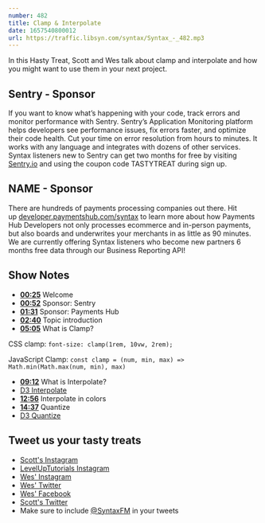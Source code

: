 ```yaml
---
number: 482
title: Clamp & Interpolate
date: 1657540800012
url: https://traffic.libsyn.com/syntax/Syntax_-_482.mp3
---
```


In this Hasty Treat, Scott and Wes talk about clamp and interpolate and how you might want to use them in your next project.

## Sentry - Sponsor

If you want to know what’s happening with your code, track errors and monitor performance with Sentry. Sentry’s Application Monitoring platform helps developers see performance issues, fix errors faster, and optimize their code health. Cut your time on error resolution from hours to minutes. It works with any language and integrates with dozens of other services. Syntax listeners new to Sentry can get two months for  free by visiting [Sentry.io](https://sentry.io) and using the coupon code TASTYTREAT during sign up.

## NAME - Sponsor

There are hundreds of payments processing companies out there. Hit up [developer.paymentshub.com/syntax](https://developer.paymentshub.com/syntax) to learn more about how Payments Hub Developers not only processes ecommerce and in-person payments, but also boards and underwrites your merchants in as little as 90 minutes. We are currently offering Syntax listeners who become new partners 6 months free data through our Business Reporting API!

## Show Notes

* **[00:25](#t=00:25)** Welcome
* **[00:52](#t=00:52)** Sponsor: Sentry
* **[01:31](#t=01:31)** Sponsor: Payments Hub
* **[02:40](#t=02:40)** Topic introduction
* **[05:05](#t=05:05)** What is Clamp?

CSS clamp:
`font-size: clamp(1rem, 10vw, 2rem);`

JavaScript Clamp:
`const clamp = (num, min, max) => Math.min(Math.max(num, min), max)`

* **[09:12](#t=09:12)** What is Interpolate?
* [D3 Interpolate](https://observablehq.com/collection/@d3/d3-interpolate)
* **[12:56](#t=12:56)** Interpolate in colors
* **[14:37](#t=14:37)** Quantize
* [D3 Quantize](https://observablehq.com/@d3/d3-quantize)

## Tweet us your tasty treats

* [Scott's Instagram](https://www.instagram.com/stolinski/)
* [LevelUpTutorials Instagram](https://www.instagram.com/LevelUpTutorials/)
* [Wes' Instagram](https://www.instagram.com/wesbos/)
* [Wes' Twitter](https://twitter.com/wesbos)
* [Wes' Facebook](https://www.facebook.com/wesbos.developer)
* [Scott's Twitter](https://twitter.com/stolinski)
* Make sure to include [@SyntaxFM](https://twitter.com/SyntaxFM) in your tweets
